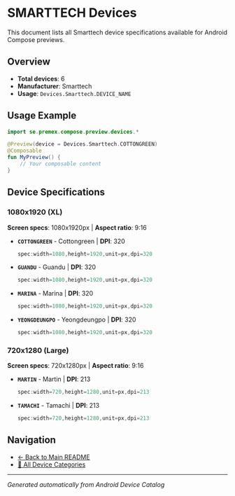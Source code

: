 # SMARTTECH Devices

This document lists all Smarttech device specifications available for Android Compose previews.

## Overview

- **Total devices**: 6
- **Manufacturer**: Smarttech
- **Usage**: `Devices.Smarttech.DEVICE_NAME`

## Usage Example

```kotlin
import se.premex.compose.preview.devices.*

@Preview(device = Devices.Smarttech.COTTONGREEN)
@Composable
fun MyPreview() {
    // Your composable content
}
```

## Device Specifications

### 1080x1920 (XL)

**Screen specs**: 1080x1920px | **Aspect ratio**: 9:16

- **`COTTONGREEN`** - Cottongreen | **DPI**: 320
  ```kotlin
  spec:width=1080,height=1920,unit=px,dpi=320
  ```

- **`GUANDU`** - Guandu | **DPI**: 320
  ```kotlin
  spec:width=1080,height=1920,unit=px,dpi=320
  ```

- **`MARINA`** - Marina | **DPI**: 320
  ```kotlin
  spec:width=1080,height=1920,unit=px,dpi=320
  ```

- **`YEONGDEUNGPO`** - Yeongdeungpo | **DPI**: 320
  ```kotlin
  spec:width=1080,height=1920,unit=px,dpi=320
  ```

### 720x1280 (Large)

**Screen specs**: 720x1280px | **Aspect ratio**: 9:16

- **`MARTIN`** - Martin | **DPI**: 213
  ```kotlin
  spec:width=720,height=1280,unit=px,dpi=213
  ```

- **`TAMACHI`** - Tamachi | **DPI**: 213
  ```kotlin
  spec:width=720,height=1280,unit=px,dpi=213
  ```

## Navigation

- [← Back to Main README](../../README.md)
- [📱 All Device Categories](../README.md)

---
*Generated automatically from Android Device Catalog*
